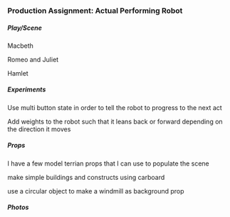 ### Production Assignment: Actual Performing Robot

##### Play/Scene

Macbeth

Romeo and Juliet

Hamlet

##### Experiments

Use multi button state in order to tell the robot to progress to the next act

Add weights to the robot such that it leans back or forward depending on the direction it moves

##### Props

I have a few model terrian props that I can use to populate the scene 

make simple buildings and constructs using carboard

use a circular object to make a windmill as background prop

##### Photos
